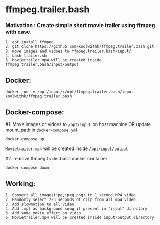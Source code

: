 # ffmpeg.trailer.bash

### Motivation : Create simple short movie trailer using ffmpeg with ease.

    1. apt install ffmpeg
    2. git clone https://github.com/koolwithk/ffmpeg.trailer.bash.git
    3. move images and vidoes to ffmpeg.trailer.bash/input/
    4. bash trailer.sh
    5. Movietrailer.mp4 will be created inside ffmpeg.trailer.bash/input/output

## Docker:

    docker run -v /opt/input/:/opt/ffmpeg.trailer.bash/input koolwithk/ffmpeg.trailer.bash
    
## Docker-compose:
#1. Move images or vidoes to `/opt/input` on host machine OR update mount_path in `docker-compose.yml`

    docker-compose up
    
`Movietrailer.mp4` will be created inside `/opt/input/output`

#2. remove  ffmpeg.trailer.bash docker container

    docker-compose down

## Working:

    1. Convert all images(jpg,jpeg,png) to 1 second MP4 video
    2. Randomly select 2-3 seconds of clip from all mp4 video
    3. Add slowmotion to all video
    4. Add .mp3 as background song if present in "input" directory
    5. Add some movie effect on video
    6. Movietrailer.mp4 will be created inside input/output directory